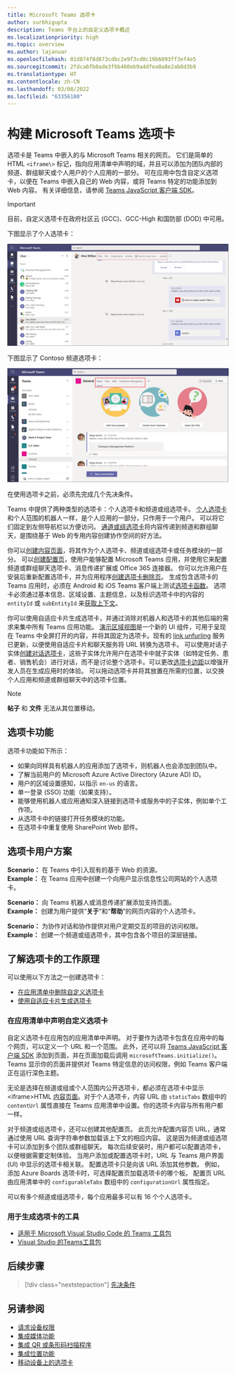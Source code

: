 ```yaml
---
title: Microsoft Teams 选项卡
author: surbhigupta
description: Teams 平台上的自定义选项卡概述
ms.localizationpriority: high
ms.topic: overview
ms.author: lajanuar
ms.openlocfilehash: 01d874f8d873cdbc2e9f3cd0c19b6093ff3ef4e5
ms.sourcegitcommit: 2fdca6fb0ade3f6b460eb9a4dfea0a8e2ab8d3b9
ms.translationtype: HT
ms.contentlocale: zh-CN
ms.lasthandoff: 03/08/2022
ms.locfileid: "63356180"
---
```

# <a name="build-tabs-for-microsoft-teams"></a>构建 Microsoft Teams 选项卡

选项卡是 Teams 中嵌入的与 Microsoft Teams 相关的网页。 它们是简单的 HTML `<iframe\>` 标记，指向应用清单中声明的域，并且可以添加为团队内部的频道、群组聊天或个人用户的个人应用的一部分。 可在应用中包含自定义选项卡，以便在 Teams 中嵌入自己的 Web 内容，或将 Teams 特定的功能添加到 Web 内容。 有关详细信息，请参阅 [Teams JavaScript 客户端 SDK](/javascript/api/overview/msteams-client)。

> [!IMPORTANT]
> 目前，自定义选项卡在政府社区云 (GCC)、GCC-High 和国防部 (DOD) 中可用。

下图显示了个人选项卡：

![个人选项卡](../assets/images/tabs/personaltab.png)

下图显示了 Contoso 频道选项卡：

![频道或组选项卡](../assets/images/tabs/tabs.png)

在使用选项卡之前，必须先完成几个先决条件。

Teams 中提供了两种类型的选项卡：个人选项卡和频道或组选项卡。 [个人选项卡](~/tabs/how-to/create-personal-tab.md)和个人范围的机器人一样，是个人应用的一部分，只作用于一个用户。 可以将它们固定到左侧导航栏以方便访问。 [通道或组选项卡](~/tabs/how-to/create-channel-group-tab.md)将内容传递到频道和群组聊天，是围绕基于 Web 的专用内容创建协作空间的好方法。

你可以[创建内容页面](~/tabs/how-to/create-tab-pages/content-page.md)，将其作为个人选项卡、频道或组选项卡或任务模块的一部分。 可以[创建配置页](~/tabs/how-to/create-tab-pages/configuration-page.md)，使用户能够配置 Microsoft Teams 应用，并使用它来配置频道或群组聊天选项卡、消息传递扩展或 Office 365 连接器。 你可以允许用户在安装后重新配置选项卡，并为应用程序[创建选项卡删除页](~/tabs/how-to/create-tab-pages/removal-page.md)。 生成包含选项卡的 Teams 应用时，必须在 Android 和 iOS Teams 客户端上测试[选项卡函数](~/tabs/design/tabs-mobile.md)。 选项卡必须通过基本信息、区域设置、主题信息，以及标识选项卡中的内容的 `entityId` 或 `subEntityId` 来[获取上下文](~/tabs/how-to/access-teams-context.md)。

你可以使用自适应卡片生成选项卡，并通过消除对机器人和选项卡的其他后端的需求来集中所有 Teams 应用功能。 [演示区域视图](~/tabs/tabs-link-unfurling.md)是一个新的 UI 组件，可用于呈现在 Teams 中全屏打开的内容，并将其固定为选项卡。现有的 [link unfurling](~/tabs/tabs-link-unfurling.md) 服务已更新，以便使用自适应卡片和聊天服务将 URL 转换为选项卡。 可以使用对话子实体[创建对话选项卡](~/tabs/how-to/conversational-tabs.md)，这些子实体允许用户在选项卡中就子实体（如特定任务、患者、销售机会）进行对话，而不是讨论整个选项卡。可以更改[选项卡边距](~/resources/removing-tab-margins.md)以增强开发人员在生成应用时的体验。 可以拖动选项卡并将其放置在所需的位置，以交换个人应用和频道或群组聊天中的选项卡位置。

> [!NOTE]
> **帖子** 和 **文件** 无法从其位置移动。

## <a name="tab-features"></a>选项卡功能

选项卡功能如下所示：

* 如果向同样具有机器人的应用添加了选项卡，则机器人也会添加到团队中。
* 了解当前用户的 Microsoft Azure Active Directory (Azure AD) ID。
* 用户的区域设置感知，以指示 `en-us` 的语言。
* 单一登录 (SSO) 功能（如果支持）。
* 能够使用机器人或应用通知深入链接到选项卡或服务中的子实体，例如单个工作项。
* 从选项卡中的链接打开任务模块的功能。
* 在选项卡中重复使用 SharePoint Web 部件。

## <a name="tabs-user-scenarios"></a>选项卡用户方案

**Scenario：** 在 Teams 中引入现有的基于 Web 的资源。 \
**Example：** 在 Teams 应用中创建一个向用户显示信息性公司网站的个人选项卡。

**Scenario：** 向 Teams 机器人或消息传递扩展添加支持页面。 \
**Example：** 创建为用户提供“**关于**”和“**帮助**”的网页内容的个人选项卡。

**Scenario：** 为协作对话和协作提供对用户定期交互的项目的访问权限。 \
**Example：** 创建一个频道或组选项卡，其中包含各个项目的深层链接。

## <a name="understand-how-tabs-work"></a>了解选项卡的工作原理

可以使用以下方法之一创建选项卡：

* [在应用清单中删除自定义选项卡](#declare-custom-tab-in-app-manifest)
* [使用自适应卡片生成选项卡](~/tabs/how-to/build-adaptive-card-tabs.md)

### <a name="declare-custom-tab-in-app-manifest"></a>在应用清单中声明自定义选项卡

自定义选项卡在应用包的应用清单中声明。 对于要作为选项卡包含在应用中的每个网页，可以定义一个 URL 和一个范围。 此外，还可以将 [Teams JavaScript 客户端 SDK](/javascript/api/overview/msteams-client) 添加到页面，并在页面加载后调用 `microsoftTeams.initialize()`。 Teams 显示你的页面并提供对 Teams 特定信息的访问权限，例如 Teams 客户端正在运行深色主题。

无论是选择在频道或组或个人范围内公开选项卡，都必须在选项卡中显示 <iframe\>HTML [内容页面](~/tabs/how-to/create-tab-pages/content-page.md)。对于个人选项卡，内容 URL 由 `staticTabs` 数组中的 `contentUrl` 属性直接在 Teams 应用清单中设置。你的选项卡内容与所有用户都一样。

对于频道或组选项卡，还可以创建其他配置页。 此页允许配置内容页 URL，通常通过使用 URL 查询字符串参数加载该上下文的相应内容。 这是因为频道或组选项卡可以添加到多个团队或群组聊天。 每次后续安装时，用户都可以配置选项卡，以便根据需要定制体验。 当用户添加或配置选项卡时，URL 与 Teams 用户界面 (UI) 中显示的选项卡相关联。 配置选项卡只是向该 URL 添加其他参数。 例如，添加 Azure Boards 选项卡时，可选择配置页加载选项卡的哪个板。 配置页 URL 由应用清单中的 `configurableTabs` 数组中的 `configurationUrl` 属性指定。

可以有多个频道或组选项卡，每个应用最多可以有 16 个个人选项卡。

### <a name="tools-to-build-tabs"></a>用于生成选项卡的工具

* [适用于 Microsoft Visual Studio Code 的 Teams 工具包](../toolkit/visual-studio-code-overview.md)
* [Visual Studio 的Teams工具包](../toolkit/visual-studio-overview.md)

## <a name="next-step"></a>后续步骤

> [!div class="nextstepaction"]
> [先决条件](~/tabs/how-to/tab-requirements.md)

## <a name="see-also"></a>另请参阅

* [请求设备权限](../concepts/device-capabilities/native-device-permissions.md)
* [集成媒体功能](../concepts/device-capabilities/mobile-camera-image-permissions.md)
* [集成 QR 或条形码扫描程序](../concepts/device-capabilities/qr-barcode-scanner-capability.md)
* [集成位置功能](../concepts/device-capabilities/location-capability.md)
* [移动设备上的选项卡](design/tabs-mobile.md#tabs-on-mobile)
